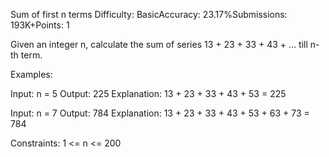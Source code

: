 Sum of first n terms
Difficulty: BasicAccuracy: 23.17%Submissions: 193K+Points: 1

Given an integer n, calculate the sum of series 13 + 23 + 33 + 43 + … till n-th term.

Examples:

Input: n = 5
Output: 225
Explanation: 13 + 23 + 33 + 43 + 53 = 225

Input: n = 7
Output: 784
Explanation: 13 + 23 + 33 + 43 + 53 + 63 + 73 = 784

Constraints:
1 <= n <= 200 
